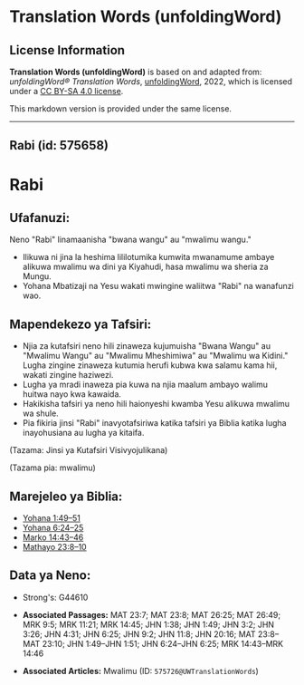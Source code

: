 # Translation Words (unfoldingWord)

## License Information

**Translation Words (unfoldingWord)** is based on and adapted from: _unfoldingWord® Translation Words_, [unfoldingWord](https://unfoldingword.org/utw), 2022, which is licensed under a [CC BY-SA 4.0 license](https://creativecommons.org/licenses/by-sa/4.0/legalcode.en).

This markdown version is provided under the same license.



--------------------------------

## Rabi (id: 575658)

Rabi
====

Ufafanuzi:
----------

Neno "Rabi" linamaanisha "bwana wangu" au "mwalimu wangu."

* Ilikuwa ni jina la heshima lililotumika kumwita mwanamume ambaye alikuwa mwalimu wa dini ya Kiyahudi, hasa mwalimu wa sheria za Mungu.
* Yohana Mbatizaji na Yesu wakati mwingine waliitwa "Rabi" na wanafunzi wao.

Mapendekezo ya Tafsiri:
-----------------------

* Njia za kutafsiri neno hili zinaweza kujumuisha "Bwana Wangu" au "Mwalimu Wangu" au "Mwalimu Mheshimiwa" au "Mwalimu wa Kidini." Lugha zingine zinaweza kutumia herufi kubwa kwa salamu kama hii, wakati zingine haziwezi.
* Lugha ya mradi inaweza pia kuwa na njia maalum ambayo walimu huitwa nayo kwa kawaida.
* Hakikisha tafsiri ya neno hili haionyeshi kwamba Yesu alikuwa mwalimu wa shule.
* Pia fikiria jinsi "Rabi" inavyotafsiriwa katika tafsiri ya Biblia katika lugha inayohusiana au lugha ya kitaifa.

(Tazama: Jinsi ya Kutafsiri Visivyojulikana)

(Tazama pia: mwalimu)

Marejeleo ya Biblia:
--------------------

* [Yohana 1:49–51](https://ref.ly/John1:49-John1:51)
* [Yohana 6:24–25](https://ref.ly/John6:24-John6:25)
* [Marko 14:43–46](https://ref.ly/Mark14:43-Mark14:46)
* [Mathayo 23:8–10](https://ref.ly/Matt23:8-Matt23:10)

Data ya Neno:
-------------

* Strong's: G44610

* **Associated Passages:** MAT 23:7; MAT 23:8; MAT 26:25; MAT 26:49; MRK 9:5; MRK 11:21; MRK 14:45; JHN 1:38; JHN 1:49; JHN 3:2; JHN 3:26; JHN 4:31; JHN 6:25; JHN 9:2; JHN 11:8; JHN 20:16; MAT 23:8–MAT 23:10; JHN 1:49–JHN 1:51; JHN 6:24–JHN 6:25; MRK 14:43–MRK 14:46
* **Associated Articles:** Mwalimu (ID: `575726@UWTranslationWords`)

